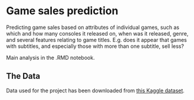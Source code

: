 # Game sales prediction
Predicting game sales based on attributes of individual games, such as which and how many consoles it released on, when was it released, genre, and several features relating to game titles.
E.g. does it appear that games with subtitles, and especially those with more than one subtitle, sell less?  

Main analysis in the .RMD notebook.  

## The Data
Data used for the project has been downloaded from [this Kaggle dataset](https://www.kaggle.com/datasets/rush4ratio/video-game-sales-with-ratings).
